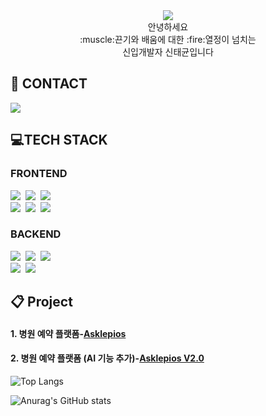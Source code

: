 <div align=center>
  <img src="https://capsule-render.vercel.app/api?type=waving&color=auto&fontColor=0F1035&height=200&section=header&text=Welcome%20to%20Taekyun's%20GitHub✨&fontSize=45" />
</div>


<div align=center>
  안녕하세요<br> :muscle:끈기와 배움에 대한 :fire:열정이 넘치는<br> 신입개발자 신태균입니다
</div>

## :email: CONTACT
  <div>
    <img src="https://img.shields.io/badge/stk131@naver.com -%23F7DF1E.svg?style=for-the-badge&logo=naver&logoColor=#03C75A"> 
    <br>
  </div>
  
## :computer:TECH STACK
### FRONTEND
 <div>
  <img src="https://img.shields.io/badge/html5-%23E34F26.svg?style=for-the-badge&logo=html5&logoColor=white" />&nbsp
  <img src="https://img.shields.io/badge/css3-%231572B6.svg?style=for-the-badge&logo=css3&logoColor=white" />&nbsp
  <img src="https://img.shields.io/badge/javascript-%23323330.svg?style=for-the-badge&logo=javascript&logoColor=%23F7DF1E" />&nbsp
   <br>
  <img src="https://img.shields.io/badge/tailwindcss-%2338B2AC.svg?style=for-the-badge&logo=tailwind-css&logoColor=white"/>&nbsp
  <img src="https://img.shields.io/badge/Thymeleaf-%23005C0F.svg?style=for-the-badge&logo=Thymeleaf&logoColor=white"/>&nbsp
  <img src="https://img.shields.io/badge/jquery-%230769AD.svg?style=for-the-badge&logo=jquery&logoColor=white"/>&nbsp
</div>

### BACKEND
<div>
  <img src="https://img.shields.io/badge/java-%23ED8B00.svg?style=for-the-badge&logo=openjdk&logoColor=white">&nbsp
  <img src="https://img.shields.io/badge/python-3670A0?style=for-the-badge&logo=python&logoColor=ffdd54"/>&nbsp
  <img src="https://img.shields.io/badge/spring-%236DB33F.svg?style=for-the-badge&logo=spring&logoColor=white"/>&nbsp
  <br>
  <img src="https://img.shields.io/badge/Oracle-F80000?style=for-the-badge&logo=oracle&logoColor=white"/>&nbsp
  <img src="https://img.shields.io/badge/MariaDB-003545?style=for-the-badge&logo=mariadb&logoColor=white"/>&nbsp
  <br>
</div>

## :clipboard: Project

  
####   1. 병원 예약 플랫폼-<a href="https://github.com/Taekyun131/Spring_FinalProject">Asklepios</a>
  
####    2. 병원 예약 플랫폼 (AI 기능 추가)-<a href="https://github.com/Taekyun131/AI_FinalProject">Asklepios V2.0</a>
 

![Top Langs](https://github-readme-stats.vercel.app/api/top-langs/?username=Taekyun131&layout=compact&theme=algolia)  

![Anurag's GitHub stats](https://github-readme-stats.vercel.app/api?username=Taekyun131&theme=gruvbox&show_icons=true)







<!--
**Taekyun131/Taekyun131** is a ✨ _special_ ✨ repository because its `README.md` (this file) appears on your GitHub profile.

Here are some ideas to get you started:

- 🔭 I’m currently working on ...
- 🌱 I’m currently learning ...
- 👯 I’m looking to collaborate on ...
- 🤔 I’m looking for help with ...
- 💬 Ask me about ...
- 📫 How to reach me: ...
- 😄 Pronouns: ...
- ⚡ Fun fact: ...
-->
